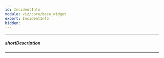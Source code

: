 ```yaml
---
id: IncidentInfo
module: viz/core/base_widget
export: IncidentInfo
hidden: 
---
```

---
##### shortDescription
<!-- Description goes here -->

---
<!-- Description goes here -->